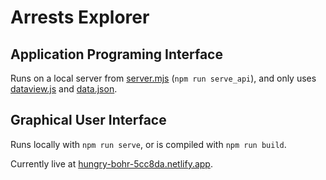 # Arrests Explorer

## Application Programing Interface

Runs on a local server from [server.mjs](./server.mjs) (`npm run serve_api`), and only uses [dataview.js](./src/dataview.js) and [data.json](./src/data.json).

## Graphical User Interface

Runs locally with `npm run serve`, or is compiled with `npm run build`.

Currently live at [hungry-bohr-5cc8da.netlify.app](https://hungry-bohr-5cc8da.netlify.app).
